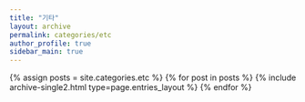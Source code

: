 ```yaml
---
title: "기타"
layout: archive
permalink: categories/etc
author_profile: true
sidebar_main: true
---
```


{% assign posts = site.categories.etc %}
{% for post in posts %}
    {% include archive-single2.html type=page.entries_layout %}
{% endfor %}